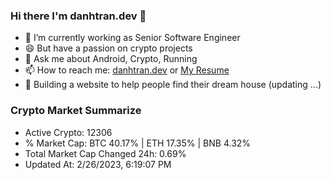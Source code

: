 ### Hi there I'm danhtran.dev 👋

- 🔭 I’m currently working as Senior Software Engineer
- 😄 But have a passion on crypto projects
- 💬 Ask me about Android, Crypto, Running 
- 📫 How to reach me: <a href="https://danhtran.dev" target="_blank">danhtran.dev</a> or <a href="Dan-Resume.pdf" target="_blank">My Resume</a>
- 🌱 Building a website to help people find their dream house (updating ...)

### Crypto Market Summarize
- Active Crypto: 12306
- % Market Cap: BTC 40.17% | ETH 17.35% | BNB 4.32%
- Total Market Cap Changed 24h: 0.69%
- Updated At: 2/26/2023, 6:19:07 PM
